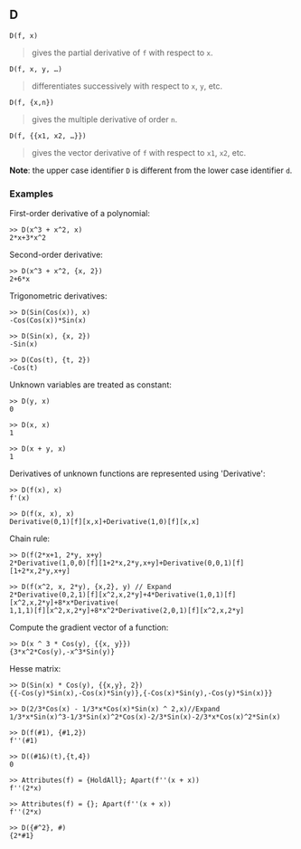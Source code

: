## D

``` 
D(f, x)
``` 
> gives the partial derivative of `f` with respect to `x`. 


``` 
D(f, x, y, …)
``` 
> differentiates successively with respect to `x`, `y`, etc. 

``` 
D(f, {x,n})
```  
> gives the multiple derivative of order `n`.  
  
``` 
D(f, {{x1, x2, …}})
``` 
> gives the vector derivative of `f` with respect to `x1`, `x2`, etc.
		
**Note**: the upper case identifier `D` is different from the lower case identifier `d`.
 
### Examples
First-order derivative of a polynomial:    
```
>> D(x^3 + x^2, x)   
2*x+3*x^2  
```

Second-order derivative: 
```   
>> D(x^3 + x^2, {x, 2})    
2+6*x  
```

Trigonometric derivatives:   
``` 
>> D(Sin(Cos(x)), x)    
-Cos(Cos(x))*Sin(x) 
 
>> D(Sin(x), {x, 2})    
-Sin(x)    
 
>> D(Cos(t), {t, 2})    
-Cos(t)    
```

Unknown variables are treated as constant: 
```   
>> D(y, x)    
0    
 
>> D(x, x)    
1    
 
>> D(x + y, x)    
1    
```

Derivatives of unknown functions are represented using 'Derivative':    
```
>> D(f(x), x)    
f'(x)    
 
>> D(f(x, x), x)    
Derivative(0,1)[f][x,x]+Derivative(1,0)[f][x,x]   
```

Chain rule:    
```
>> D(f(2*x+1, 2*y, x+y)    
2*Derivative(1,0,0)[f][1+2*x,2*y,x+y]+Derivative(0,0,1)[f][1+2*x,2*y,x+y]    
 
>> D(f(x^2, x, 2*y), {x,2}, y) // Expand    
2*Derivative(0,2,1)[f][x^2,x,2*y]+4*Derivative(1,0,1)[f][x^2,x,2*y]+8*x*Derivative(
1,1,1)[f][x^2,x,2*y]+8*x^2*Derivative(2,0,1)[f][x^2,x,2*y] 
```

Compute the gradient vector of a function:   
``` 
>> D(x ^ 3 * Cos(y), {{x, y}})   
{3*x^2*Cos(y),-x^3*Sin(y)}  
```

Hesse matrix:    
```
>> D(Sin(x) * Cos(y), {{x,y}, 2})    
{{-Cos(y)*Sin(x),-Cos(x)*Sin(y)},{-Cos(x)*Sin(y),-Cos(y)*Sin(x)}}  
 
>> D(2/3*Cos(x) - 1/3*x*Cos(x)*Sin(x) ^ 2,x)//Expand    
1/3*x*Sin(x)^3-1/3*Sin(x)^2*Cos(x)-2/3*Sin(x)-2/3*x*Cos(x)^2*Sin(x)
 
>> D(f(#1), {#1,2})    
f''(#1)   
 
>> D((#1&)(t),{t,4})    
0    
 
>> Attributes(f) = {HoldAll}; Apart(f''(x + x))    
f''(2*x)  
 
>> Attributes(f) = {}; Apart(f''(x + x))    
f''(2*x)  
  
>> D({#^2}, #)
{2*#1}
```